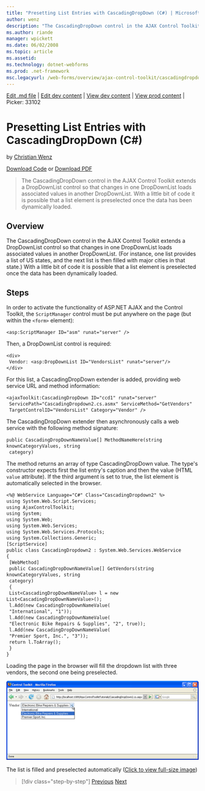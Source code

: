 ```yaml
---
title: "Presetting List Entries with CascadingDropDown (C#) | Microsoft Docs"
author: wenz
description: "The CascadingDropDown control in the AJAX Control Toolkit extends a DropDownList control so that changes in one DropDownList loads associated values in anoth..."
ms.author: riande
manager: wpickett
ms.date: 06/02/2008
ms.topic: article
ms.assetid: 
ms.technology: dotnet-webforms
ms.prod: .net-framework
msc.legacyurl: /web-forms/overview/ajax-control-toolkit/cascadingdropdown/presetting-list-entries-with-cascadingdropdown-cs
---
```

[Edit .md file](C:\Projects\msc\dev\Msc.Www\Web.ASP\App_Data\github\web-forms\overview\ajax-control-toolkit\cascadingdropdown\presetting-list-entries-with-cascadingdropdown-cs.md) | [Edit dev content](http://www.aspdev.net/umbraco#/content/content/edit/24802) | [View dev content](http://docs.aspdev.net/tutorials/web-forms/overview/ajax-control-toolkit/cascadingdropdown/presetting-list-entries-with-cascadingdropdown-cs.html) | [View prod content](http://www.asp.net/web-forms/overview/ajax-control-toolkit/cascadingdropdown/presetting-list-entries-with-cascadingdropdown-cs) | Picker: 33102

Presetting List Entries with CascadingDropDown (C#)
====================
by [Christian Wenz](https://github.com/wenz)

[Download Code](http://download.microsoft.com/download/9/0/7/907760b1-2c60-4f81-aeb6-ca416a573b0d/cascadingdropdown2.cs.zip) or [Download PDF](http://download.microsoft.com/download/2/d/c/2dc10e34-6983-41d4-9c08-f78f5387d32b/cascadingDropDown2CS.pdf)

> The CascadingDropDown control in the AJAX Control Toolkit extends a DropDownList control so that changes in one DropDownList loads associated values in another DropDownList. With a little bit of code it is possible that a list element is preselected once the data has been dynamically loaded.


## Overview

The CascadingDropDown control in the AJAX Control Toolkit extends a DropDownList control so that changes in one DropDownList loads associated values in another DropDownList. (For instance, one list provides a list of US states, and the next list is then filled with major cities in that state.) With a little bit of code it is possible that a list element is preselected once the data has been dynamically loaded.

## Steps

In order to activate the functionality of ASP.NET AJAX and the Control Toolkit, the `ScriptManager` control must be put anywhere on the page (but within the `<form>` element):

    <asp:ScriptManager ID="asm" runat="server" />

Then, a DropDownList control is required:

    <div>
     Vendor: <asp:DropDownList ID="VendorsList" runat="server"/>
    </div>

For this list, a CascadingDropDown extender is added, providing web service URL and method information:

    <ajaxToolkit:CascadingDropDown ID="ccd1" runat="server"
     ServicePath="CascadingDropdown2.cs.asmx" ServiceMethod="GetVendors"
     TargetControlID="VendorsList" Category="Vendor" />

The CascadingDropDown extender then asynchronously calls a web service with the following method signature:

    public CascadingDropDownNameValue[] MethodNameHere(string knownCategoryValues, string
     category)

The method returns an array of type CascadingDropDown value. The type's constructor expects first the list entry's caption and then the value (HTML `value` attribute). If the third argument is set to true, the list element is automatically selected in the browser.

    <%@ WebService Language="C#" Class="CascadingDropdown2" %>
    using System.Web.Script.Services;
    using AjaxControlToolkit;
    using System;
    using System.Web;
    using System.Web.Services;
    using System.Web.Services.Protocols;
    using System.Collections.Generic;
    [ScriptService]
    public class CascadingDropdown2 : System.Web.Services.WebService
    {
     [WebMethod]
     public CascadingDropDownNameValue[] GetVendors(string knownCategoryValues, string
     category)
     {
     List<CascadingDropDownNameValue> l = new List<CascadingDropDownNameValue>();
     l.Add(new CascadingDropDownNameValue(
     "International", "1"));
     l.Add(new CascadingDropDownNameValue(
     "Electronic Bike Repairs & Supplies", "2", true));
     l.Add(new CascadingDropDownNameValue(
     "Premier Sport, Inc.", "3"));
     return l.ToArray();
     }
    }

Loading the page in the browser will fill the dropdown list with three vendors, the second one being preselected.


[![The list is filled and preselected automatically](presetting-list-entries-with-cascadingdropdown-cs/_static/image2.png)](presetting-list-entries-with-cascadingdropdown-cs/_static/image1.png)

The list is filled and preselected automatically ([Click to view full-size image](presetting-list-entries-with-cascadingdropdown-cs/_static/image3.png))

>[!div class="step-by-step"] [Previous](using-cascadingdropdown-with-a-database-cs.md) [Next](using-auto-postback-with-cascadingdropdown-cs.md)